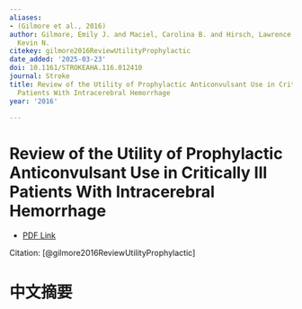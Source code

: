 ```yaml
---
aliases:
- (Gilmore et al., 2016)
author: Gilmore, Emily J. and Maciel, Carolina B. and Hirsch, Lawrence J. and Sheth,
  Kevin N.
citekey: gilmore2016ReviewUtilityProphylactic
date_added: '2025-03-23'
doi: 10.1161/STROKEAHA.116.012410
journal: Stroke
title: Review of the Utility of Prophylactic Anticonvulsant Use in Critically Ill
  Patients With Intracerebral Hemorrhage
year: '2016'

---
```

# Review of the Utility of Prophylactic Anticonvulsant Use in Critically Ill Patients With Intracerebral Hemorrhage
- [PDF Link](zotero://open-pdf/library/items/DEVESRZR)

Citation: [@gilmore2016ReviewUtilityProphylactic]

# 中文摘要

